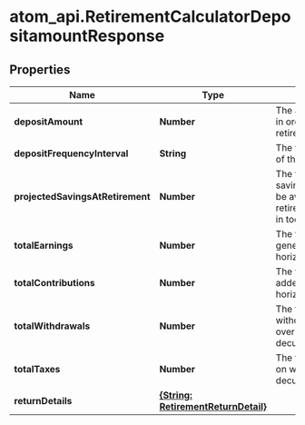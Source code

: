 # atom_api.RetirementCalculatorDepositamountResponse

## Properties
Name | Type | Description | Notes
------------ | ------------- | ------------- | -------------
**depositAmount** | **Number** | The amount to deposit in order to meet the retirement goal. | 
**depositFrequencyInterval** | **String** | The frequency interval of the deposit. | 
**projectedSavingsAtRetirement** | **Number** | The total amount of savings projected to be available at retirement, expressed in today’s dollars. | 
**totalEarnings** | **Number** | The total earnings generated over the horizon. | 
**totalContributions** | **Number** | The total contributions added over the horizon. | 
**totalWithdrawals** | **Number** | The total amount of withdrawals taken over decumulation_horizon. | 
**totalTaxes** | **Number** | The total taxes paid on withdrawals over decumulation_horizon. | 
**returnDetails** | [**{String: RetirementReturnDetail}**](RetirementReturnDetail.md) |  | 


